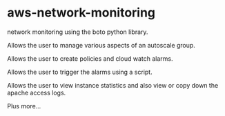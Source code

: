 # aws-network-monitoring
network monitoring using the boto python library.

Allows the user to manage various aspects of an autoscale group.

Allows the user to create policies and cloud watch alarms.

Allows the user to trigger the alarms using a script.

Allows the user to view instance statistics and also view or copy down the apache access logs.

Plus more... 
